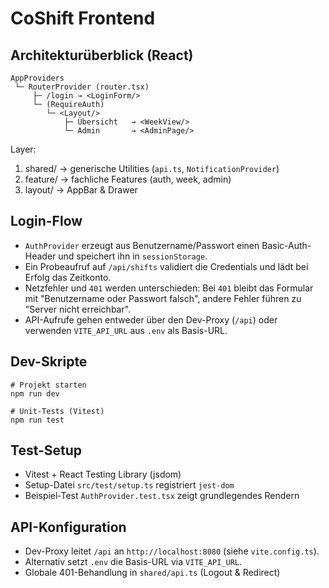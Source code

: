# CoShift Frontend

## Architekturüberblick (React)

```
AppProviders
 └─ RouterProvider (router.tsx)
     ├─ /login → <LoginForm/>
     └─ (RequireAuth)
        └─ <Layout/>
            ├─ Übersicht   → <WeekView/>
            └─ Admin       → <AdminPage/>
```

Layer:
1. shared/   → generische Utilities (`api.ts`, `NotificationProvider`)
2. feature/  → fachliche Features (auth, week, admin)
3. layout/   → AppBar & Drawer

## Login-Flow

- `AuthProvider` erzeugt aus Benutzername/Passwort einen Basic-Auth-Header und speichert ihn in `sessionStorage`.
- Ein Probeaufruf auf `/api/shifts` validiert die Credentials und lädt bei Erfolg das Zeitkonto.
- Netzfehler und `401` werden unterschieden: Bei `401` bleibt das Formular mit "Benutzername oder Passwort falsch", andere Fehler führen zu "Server nicht erreichbar".
- API-Aufrufe gehen entweder über den Dev-Proxy (`/api`) oder verwenden `VITE_API_URL` aus `.env` als Basis-URL.

## Dev-Skripte

```
# Projekt starten
npm run dev

# Unit-Tests (Vitest)
npm run test
```

## Test-Setup
- Vitest + React Testing Library (jsdom)
- Setup-Datei `src/test/setup.ts` registriert `jest-dom`
- Beispiel‐Test `AuthProvider.test.tsx` zeigt grundlegendes Rendern

## API-Konfiguration
- Dev-Proxy leitet `/api` an `http://localhost:8080` (siehe `vite.config.ts`).
- Alternativ setzt `.env` die Basis-URL via `VITE_API_URL`.
- Globale 401-Behandlung in `shared/api.ts` (Logout & Redirect)



